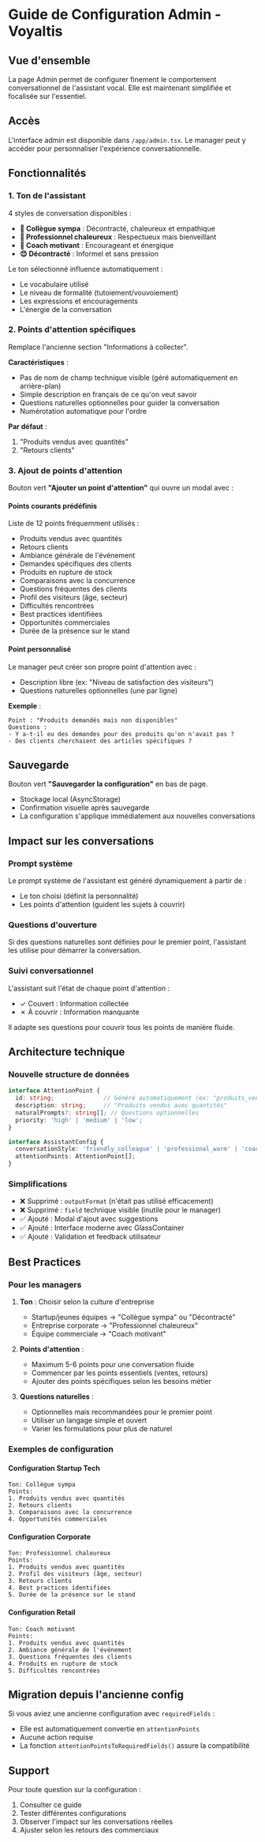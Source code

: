 # Guide de Configuration Admin - Voyaltis

## Vue d'ensemble

La page Admin permet de configurer finement le comportement conversationnel de l'assistant vocal. Elle est maintenant simplifiée et focalisée sur l'essentiel.

## Accès

L'interface admin est disponible dans `/app/admin.tsx`. Le manager peut y accéder pour personnaliser l'expérience conversationnelle.

## Fonctionnalités

### 1. Ton de l'assistant

4 styles de conversation disponibles :

- **👥 Collègue sympa** : Décontracté, chaleureux et empathique
- **💼 Professionnel chaleureux** : Respectueux mais bienveillant
- **🎯 Coach motivant** : Encourageant et énergique
- **😊 Décontracté** : Informel et sans pression

Le ton sélectionné influence automatiquement :
- Le vocabulaire utilisé
- Le niveau de formalité (tutoiement/vouvoiement)
- Les expressions et encouragements
- L'énergie de la conversation

### 2. Points d'attention spécifiques

Remplace l'ancienne section "Informations à collecter".

**Caractéristiques** :
- Pas de nom de champ technique visible (géré automatiquement en arrière-plan)
- Simple description en français de ce qu'on veut savoir
- Questions naturelles optionnelles pour guider la conversation
- Numérotation automatique pour l'ordre

**Par défaut** :
1. "Produits vendus avec quantités"
2. "Retours clients"

### 3. Ajout de points d'attention

Bouton vert **"Ajouter un point d'attention"** qui ouvre un modal avec :

#### Points courants prédéfinis
Liste de 12 points fréquemment utilisés :
- Produits vendus avec quantités
- Retours clients
- Ambiance générale de l'événement
- Demandes spécifiques des clients
- Produits en rupture de stock
- Comparaisons avec la concurrence
- Questions fréquentes des clients
- Profil des visiteurs (âge, secteur)
- Difficultés rencontrées
- Best practices identifiées
- Opportunités commerciales
- Durée de la présence sur le stand

#### Point personnalisé
Le manager peut créer son propre point d'attention avec :
- Description libre (ex: "Niveau de satisfaction des visiteurs")
- Questions naturelles optionnelles (une par ligne)

**Exemple** :
```
Point : "Produits demandés mais non disponibles"
Questions :
- Y a-t-il eu des demandes pour des produits qu'on n'avait pas ?
- Des clients cherchaient des articles spécifiques ?
```

## Sauvegarde

Bouton vert **"Sauvegarder la configuration"** en bas de page.
- Stockage local (AsyncStorage)
- Confirmation visuelle après sauvegarde
- La configuration s'applique immédiatement aux nouvelles conversations

## Impact sur les conversations

### Prompt système
Le prompt système de l'assistant est généré dynamiquement à partir de :
- Le ton choisi (définit la personnalité)
- Les points d'attention (guident les sujets à couvrir)

### Questions d'ouverture
Si des questions naturelles sont définies pour le premier point, l'assistant les utilise pour démarrer la conversation.

### Suivi conversationnel
L'assistant suit l'état de chaque point d'attention :
- ✓ Couvert : Information collectée
- ✗ À couvrir : Information manquante

Il adapte ses questions pour couvrir tous les points de manière fluide.

## Architecture technique

### Nouvelle structure de données

```typescript
interface AttentionPoint {
  id: string;              // Généré automatiquement (ex: "produits_vendus_1234_abc")
  description: string;     // "Produits vendus avec quantités"
  naturalPrompts?: string[]; // Questions optionnelles
  priority: 'high' | 'medium' | 'low';
}

interface AssistantConfig {
  conversationStyle: 'friendly_colleague' | 'professional_warm' | 'coach_motivating' | 'casual_relaxed';
  attentionPoints: AttentionPoint[];
}
```

### Simplifications
- ❌ Supprimé : `outputFormat` (n'était pas utilisé efficacement)
- ❌ Supprimé : `field` technique visible (inutile pour le manager)
- ✅ Ajouté : Modal d'ajout avec suggestions
- ✅ Ajouté : Interface moderne avec GlassContainer
- ✅ Ajouté : Validation et feedback utilisateur

## Best Practices

### Pour les managers

1. **Ton** : Choisir selon la culture d'entreprise
   - Startup/jeunes équipes → "Collègue sympa" ou "Décontracté"
   - Entreprise corporate → "Professionnel chaleureux"
   - Équipe commerciale → "Coach motivant"

2. **Points d'attention** :
   - Maximum 5-6 points pour une conversation fluide
   - Commencer par les points essentiels (ventes, retours)
   - Ajouter des points spécifiques selon les besoins métier

3. **Questions naturelles** :
   - Optionnelles mais recommandées pour le premier point
   - Utiliser un langage simple et ouvert
   - Varier les formulations pour plus de naturel

### Exemples de configuration

#### Configuration Startup Tech
```
Ton: Collègue sympa
Points:
1. Produits vendus avec quantités
2. Retours clients
3. Comparaisons avec la concurrence
4. Opportunités commerciales
```

#### Configuration Corporate
```
Ton: Professionnel chaleureux
Points:
1. Produits vendus avec quantités
2. Profil des visiteurs (âge, secteur)
3. Retours clients
4. Best practices identifiées
5. Durée de la présence sur le stand
```

#### Configuration Retail
```
Ton: Coach motivant
Points:
1. Produits vendus avec quantités
2. Ambiance générale de l'événement
3. Questions fréquentes des clients
4. Produits en rupture de stock
5. Difficultés rencontrées
```

## Migration depuis l'ancienne config

Si vous aviez une ancienne configuration avec `requiredFields` :
- Elle est automatiquement convertie en `attentionPoints`
- Aucune action requise
- La fonction `attentionPointsToRequiredFields()` assure la compatibilité

## Support

Pour toute question sur la configuration :
1. Consulter ce guide
2. Tester différentes configurations
3. Observer l'impact sur les conversations réelles
4. Ajuster selon les retours des commerciaux